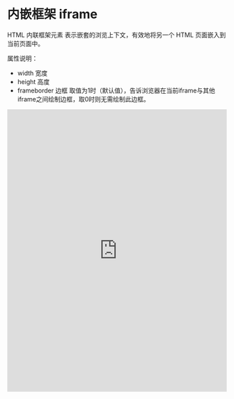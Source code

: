 # 内嵌框架 iframe

HTML 内联框架元素 表示嵌套的浏览上下文，有效地将另一个 HTML 页面嵌入到当前页面中。

属性说明： 

- width 宽度 
- height 高度
- frameborder 边框 取值为1时（默认值），告诉浏览器在当前iframe与其他iframe之间绘制边框，取0时则无需绘制此边框。

<iframe height="650" style="width: 100%;" scrolling="no" title="" src="https://codepen.io/347830076/embed/wvdQdWX?default-tab=html%2Cresult" frameborder="no" loading="lazy" allowtransparency="true" allowfullscreen="true">
  See the Pen <a href="https://codepen.io/347830076/pen/wvdQdWX">
  </a> by cylyiou (<a href="https://codepen.io/347830076">@347830076</a>)
  on <a href="https://codepen.io">CodePen</a>.
</iframe>